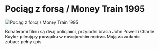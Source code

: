 Pociąg z forsą / Money Train 1995 
=============
[![Pociąg z forsą / Money Train 1995 ](http://vidos.pl/images/player.gif)](http://vidos.pl/pociag-z-forsa-money-train-1995)

 Bohaterami filmu są dwaj policjanci, przyrodni bracia John Powell i Charlie Kaylor, pilnujący porządku w nowojorskim metrze. Mają za zadanie zobacz pełny opis
